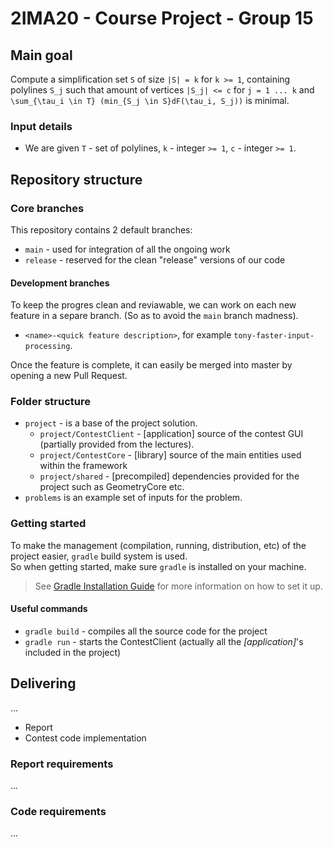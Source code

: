 # 2IMA20 - Course Project - Group 15

## Main goal


Compute a simplification set `S` of size `|S| = k` for `k >= 1`,
containing polylines `S_j` such that amount of vertices `|S_j| <= c`
for `j = 1 ... k` and `\sum_{\tau_i \in T} (min_{S_j \in S}dF(\tau_i, S_j))` is minimal. 

### Input details

- We are given `T` - set of polylines, `k` - integer `>= 1`, `c` - integer `>= 1`.

## Repository structure

### Core branches

This repository contains 2 default branches:

- `main` - used for integration of all the ongoing work
- `release` - reserved for the clean "release" versions of our code

#### Development branches

To keep the progres clean and reviawable, we can work on each new feature in a separe branch. (So as to avoid the `main` branch madness).

- `<name>-<quick feature description>`, for example `tony-faster-input-processing`. 

Once the feature is complete, it can easily be merged into master by opening a new Pull Request.

### Folder structure

- `project` - is a base of the project solution.
    - `project/ContestClient` - \[application\] source of the contest GUI (partially provided from the lectures).
    - `project/ContestCore` - \[library\] source of the main entities used within the framework
    - `project/shared` - \[precompiled\] dependencies provided for the project such as GeometryCore etc.
- `problems` is an example set of inputs for the problem.

### Getting started

To make the management (compilation, running, distribution, etc) of the project easier, `gradle` build system is used.  
So when getting started, make sure `gradle` is installed on your machine.

> See [Gradle Installation Guide](https://docs.gradle.org/current/userguide/installation.html#installing_with_a_package_manager) for more information on how to set it up.

#### Useful commands

- `gradle build` - compiles all the source code for the project
- `gradle run` - starts the ContestClient (actually all the _\[application\]_'s included in the project) 

## Delivering

<!-- TODO: describe deliverable requirements --> ...

- Report
- Contest code implementation

### Report requirements

<!-- TODO: ... --> ...

### Code requirements

<!-- TODO: ... --> ...